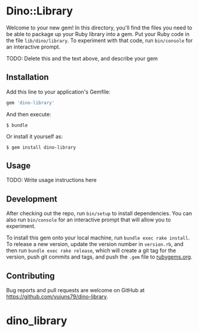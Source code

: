 # Dino::Library

Welcome to your new gem! In this directory, you'll find the files you need to be able to package up your Ruby library into a gem. Put your Ruby code in the file `lib/dino/library`. To experiment with that code, run `bin/console` for an interactive prompt.

TODO: Delete this and the text above, and describe your gem

## Installation

Add this line to your application's Gemfile:

```ruby
gem 'dino-library'
```

And then execute:

    $ bundle

Or install it yourself as:

    $ gem install dino-library

## Usage

TODO: Write usage instructions here

## Development

After checking out the repo, run `bin/setup` to install dependencies. You can also run `bin/console` for an interactive prompt that will allow you to experiment.

To install this gem onto your local machine, run `bundle exec rake install`. To release a new version, update the version number in `version.rb`, and then run `bundle exec rake release`, which will create a git tag for the version, push git commits and tags, and push the `.gem` file to [rubygems.org](https://rubygems.org).

## Contributing

Bug reports and pull requests are welcome on GitHub at https://github.com/yujuns79/dino-library.

# dino_library
